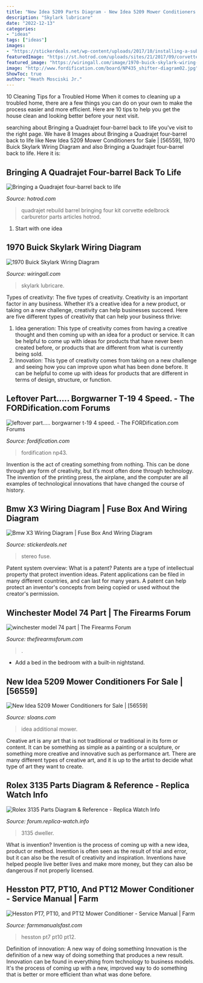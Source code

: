 ```yaml
---
title: "New Idea 5209 Parts Diagram - New Idea 5209 Mower Conditioners For Sale"
description: "Skylark lubricare"
date: "2022-12-13"
categories:
- "ideas"
tags: ["ideas"]
images:
- "https://stickerdeals.net/wp-content/uploads/2017/10/installing-a-sub-with-stock-bmw-stereo-system-with-bmw-x3-wiring-diagram-1024x576.jpg"
featuredImage: "https://st.hotrod.com/uploads/sites/21/2017/09/corvette-edelbrock-quadrajet-carb-rebuild-016.jpg?interpolation=lanczos-none&amp;fit=around|660:990"
featured_image: "https://wiringall.com/image/1970-buick-skylark-wiring-diagram-3.jpg"
image: "http://www.fordification.com/board/NP435_shifter-diagram02.jpg"
ShowToc: true
author: "Heath Mosciski Jr."
---
```



10 Cleaning Tips for a Troubled Home
When it comes to cleaning up a troubled home, there are a few things you can do on your own to make the process easier and more efficient. Here are 10 tips to help you get the house clean and looking better before your next visit.

	

		
searching about Bringing a Quadrajet four-barrel back to life you've visit to the right page. We have 8 Images about Bringing a Quadrajet four-barrel back to life like New Idea 5209 Mower Conditioners for Sale | [56559], 1970 Buick Skylark Wiring Diagram and also Bringing a Quadrajet four-barrel back to life. Here it is:
		
    
## Bringing A Quadrajet Four-barrel Back To Life

<img loading=lazy src="https://st.hotrod.com/uploads/sites/21/2017/09/corvette-edelbrock-quadrajet-carb-rebuild-016.jpg?interpolation=lanczos-none&amp;fit=around|660:990" onerror="this.onerror=null;this.src='https://tse2.mm.bing.net/th?id=OIP.lEiTGqmIHa-FtaUR7vP1sgHaE8&amp;pid=15.1';" alt="Bringing a Quadrajet four-barrel back to life">

_Source: hotrod.com_

>quadrajet rebuild barrel bringing four kit corvette edelbrock carburetor parts articles hotrod. 

	

 1. Start with one idea

    
## 1970 Buick Skylark Wiring Diagram

<img loading=lazy src="https://wiringall.com/image/1970-buick-skylark-wiring-diagram-3.jpg" onerror="this.onerror=null;this.src='https://tse2.mm.bing.net/th?id=OIP.Br9CO5ekHZqC8Z1duM8IAQHaJ8&amp;pid=15.1';" alt="1970 Buick Skylark Wiring Diagram">

_Source: wiringall.com_

>skylark lubricare. 

	

Types of creativity: The five types of creativity.
Creativity is an important factor in any business. Whether it’s a creative idea for a new product, or taking on a new challenge, creativity can help businesses succeed. Here are five different types of creativity that can help your business thrive: 
1. Idea generation: This type of creativity comes from having a creative thought and then coming up with an idea for a product or service. It can be helpful to come up with ideas for products that have never been created before, or products that are different from what is currently being sold. 
2. Innovation: This type of creativity comes from taking on a new challenge and seeing how you can improve upon what has been done before. It can be helpful to come up with ideas for products that are different in terms of design, structure, or function. 

    
## Leftover Part..... Borgwarner T-19 4 Speed. - The FORDification.com Forums

<img loading=lazy src="http://www.fordification.com/board/NP435_shifter-diagram02.jpg" onerror="this.onerror=null;this.src='https://tse3.mm.bing.net/th?id=OIP.S5glpZsh1QVRYLP764ktOAHaLD&amp;pid=15.1';" alt="leftover part..... borgwarner t-19 4 speed. - The FORDification.com Forums">

_Source: fordification.com_

>fordification np43. 

	

Invention is the act of creating something from nothing. This can be done through any form of creativity, but it’s most often done through technology. The invention of the printing press, the airplane, and the computer are all examples of technological innovations that have changed the course of history.

    
## Bmw X3 Wiring Diagram | Fuse Box And Wiring Diagram

<img loading=lazy src="https://stickerdeals.net/wp-content/uploads/2017/10/installing-a-sub-with-stock-bmw-stereo-system-with-bmw-x3-wiring-diagram-1024x576.jpg" onerror="this.onerror=null;this.src='https://tse2.mm.bing.net/th?id=OIP.x6Z5X4NY-J8Ofn5iR2DPiwHaEK&amp;pid=15.1';" alt="Bmw X3 Wiring Diagram | Fuse Box And Wiring Diagram">

_Source: stickerdeals.net_

>stereo fuse. 

	

Patent system overview: What is a patent?
Patents are a type of intellectual property that protect invention ideas. Patent applications can be filed in many different countries, and can last for many years. A patent can help protect an inventor's concepts from being copied or used without the creator's permission.

    
## Winchester Model 74 Part | The Firearms Forum

<img loading=lazy src="https://www.thefirearmsforum.com/attachments/100_0652-jpg.65063/" onerror="this.onerror=null;this.src='https://tse2.mm.bing.net/th?id=OIP.jBZrrvCGVYUMH-6Jd3ihdQHaFk&amp;pid=15.1';" alt="winchester model 74 part | The Firearms Forum">

_Source: thefirearmsforum.com_

>. 

	

- Add a bed in the bedroom with a built-in nightstand.

    
## New Idea 5209 Mower Conditioners For Sale | [56559]

<img loading=lazy src="http://www.machinefinder.com/images/machines/53/4662053/14271914_huge_25276.jpg" onerror="this.onerror=null;this.src='https://tse1.mm.bing.net/th?id=OIP.PJXzJE6WBO6urph2ImiacAEgDY&amp;pid=15.1';" alt="New Idea 5209 Mower Conditioners for Sale | [56559]">

_Source: sloans.com_

>idea additional mower. 

	

Creative art is any art that is not traditional or traditional in its form or content. It can be something as simple as a painting or a sculpture, or something more creative and innovative such as performance art. There are many different types of creative art, and it is up to the artist to decide what type of art they want to create.

    
## Rolex 3135 Parts Diagram &amp; Reference - Replica Watch Info

<img loading=lazy src="https://uploads.tapatalk-cdn.com/20190408/438d8bf09c3e1b8666074dd73613e096.jpg" onerror="this.onerror=null;this.src='https://tse2.mm.bing.net/th?id=OIP.3NwbI1EJjj71qvTABB6oTQHaK2&amp;pid=15.1';" alt="Rolex 3135 Parts Diagram &amp; Reference - Replica Watch Info">

_Source: forum.replica-watch.info_

>3135 dweller. 

	

What is invention?
Invention is the process of coming up with a new idea, product or method. Invention is often seen as the result of trial and error, but it can also be the result of creativity and inspiration. Inventions have helped people live better lives and make more money, but they can also be dangerous if not properly licensed.

    
## Hesston PT7, PT10, And PT12 Mower Conditioner - Service Manual | Farm

<img loading=lazy src="https://cdn.shopify.com/s/files/1/0257/4722/6675/products/8081408-01_800x.jpg?v=1581927825" onerror="this.onerror=null;this.src='https://tse3.mm.bing.net/th?id=OIP.QkI12g7leP4rJiNZajOGeQHaJl&amp;pid=15.1';" alt="Hesston PT7, PT10, and PT12 Mower Conditioner - Service Manual | Farm">

_Source: farmmanualsfast.com_

>hesston pt7 pt10 pt12. 

	

Definition of innovation: A new way of doing something
Innovation is the definition of a new way of doing something that produces a new result. Innovation can be found in everything from technology to business models. It's the process of coming up with a new, improved way to do something that is better or more efficient than what was done before.

